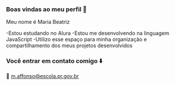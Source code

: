 ### Boas vindas ao meu perfil 💙

Meu nome é Maria Beatriz 

-Estou estudando no Alura
-Estou me desenvolvendo na linguagem JavaScript 
-Utilizo esse espaço para minha organização e compartilhamento dos meus projetos desenvolvidos 

### Você entrar em contato comigo ⬇️

📧 m.affonso@escola.pr.gov.br
